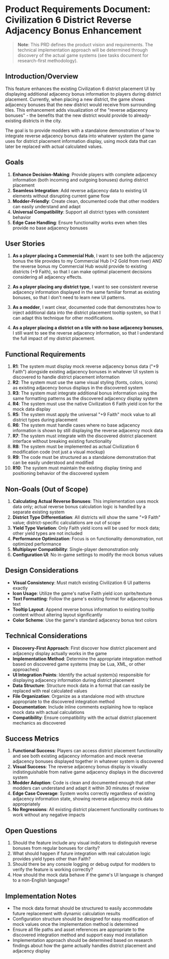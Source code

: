 # Product Requirements Document: Civilization 6 District Reverse Adjacency Bonus Enhancement

> **Note**: This PRD defines the product vision and requirements. The technical implementation approach will be determined through discovery of the actual game systems (see tasks document for research-first methodology).

## Introduction/Overview

This feature enhances the existing Civilization 6 district placement UI by displaying additional adjacency bonus information to players during district placement. Currently, when placing a new district, the game shows adjacency bonuses that the new district would receive from surrounding tiles. This enhancement adds visualization of the "reverse adjacency bonuses" - the benefits that the new district would provide to already-existing districts in the city.

The goal is to provide modders with a standalone demonstration of how to integrate reverse adjacency bonus data into whatever system the game uses for district placement information display, using mock data that can later be replaced with actual calculated values.

## Goals

1. **Enhance Decision-Making**: Provide players with complete adjacency information (both incoming and outgoing bonuses) during district placement
2. **Seamless Integration**: Add reverse adjacency data to existing UI elements without disrupting current game flow
3. **Modder-Friendly**: Create clean, documented code that other modders can easily understand and adapt
4. **Universal Compatibility**: Support all district types with consistent behavior
5. **Edge Case Handling**: Ensure functionality works even when tiles provide no base adjacency bonuses

## User Stories

1. **As a player placing a Commercial Hub**, I want to see both the adjacency bonus the tile provides to my Commercial Hub (+2 Gold from river) AND the reverse bonus my Commercial Hub would provide to existing districts (+9 Faith), so that I can make optimal placement decisions considering all adjacency effects.

2. **As a player placing any district type**, I want to see consistent reverse adjacency information displayed in the same familiar format as existing bonuses, so that I don't need to learn new UI patterns.

3. **As a modder**, I want clear, documented code that demonstrates how to inject additional data into the district placement tooltip system, so that I can adapt this technique for other modifications.

4. **As a player placing a district on a tile with no base adjacency bonuses**, I still want to see the reverse adjacency information, so that I understand the full impact of my district placement.

## Functional Requirements

1. **R1**: The system must display mock reverse adjacency bonus data ("+9 Faith") alongside existing adjacency bonuses in whatever UI system is discovered to handle district placement information
2. **R2**: The system must use the same visual styling (fonts, colors, icons) as existing adjacency bonus displays in the discovered system
3. **R3**: The system must integrate additional bonus information using the same formatting patterns as the discovered adjacency display system
4. **R4**: The system must use the native Civilization 6 Faith yield icon for the mock data display
5. **R5**: The system must apply the universal "+9 Faith" mock value to all district types during placement
6. **R6**: The system must handle cases where no base adjacency information is shown by still displaying the reverse adjacency mock data
7. **R7**: The system must integrate with the discovered district placement interface without breaking existing functionality
8. **R8**: The system must be implemented as actual Civilization 6 modification code (not just a visual mockup)
9. **R9**: The code must be structured as a standalone demonstration that can be easily understood and modified
10. **R10**: The system must maintain the existing display timing and positioning behavior of the discovered system

## Non-Goals (Out of Scope)

1. **Calculating Actual Reverse Bonuses**: This implementation uses mock data only; actual reverse bonus calculation logic is handled by a separate existing system
2. **District Type Differentiation**: All districts will show the same "+9 Faith" value; district-specific calculations are out of scope
3. **Yield Type Variation**: Only Faith yield icons will be used for mock data; other yield types are not included
4. **Performance Optimization**: Focus is on functionality demonstration, not optimized performance
5. **Multiplayer Compatibility**: Single-player demonstration only
6. **Configuration UI**: No in-game settings to modify the mock bonus values

## Design Considerations

- **Visual Consistency**: Must match existing Civilization 6 UI patterns exactly
- **Icon Usage**: Utilize the game's native Faith yield icon sprite/texture
- **Text Formatting**: Follow the game's existing format for adjacency bonus text
- **Tooltip Layout**: Append reverse bonus information to existing tooltip content without altering layout significantly
- **Color Scheme**: Use the game's standard adjacency bonus text colors

## Technical Considerations

- **Discovery-First Approach**: First discover how district placement and adjacency display actually works in the game
- **Implementation Method**: Determine the appropriate integration method based on discovered game systems (may be Lua, XML, or other approaches)
- **UI Integration Points**: Identify the actual system(s) responsible for displaying adjacency information during district placement
- **Data Structure**: Structure mock data in a format that can easily be replaced with real calculated values
- **File Organization**: Organize as a standalone mod with structure appropriate to the discovered integration method
- **Documentation**: Include inline comments explaining how to replace mock data with actual calculations
- **Compatibility**: Ensure compatibility with the actual district placement mechanics as discovered

## Success Metrics

1. **Functional Success**: Players can access district placement functionality and see both existing adjacency information and mock reverse adjacency bonuses displayed together in whatever system is discovered
2. **Visual Success**: The reverse adjacency bonus display is visually indistinguishable from native game adjacency displays in the discovered system
3. **Modder Adoption**: Code is clean and documented enough that other modders can understand and adapt it within 30 minutes of review
4. **Edge Case Coverage**: System works correctly regardless of existing adjacency information state, showing reverse adjacency mock data appropriately
5. **No Regressions**: All existing district placement functionality continues to work without any negative impacts

## Open Questions

1. Should the feature include any visual indicators to distinguish reverse bonuses from regular bonuses for clarity?
2. What should happen if future integration with real calculation logic provides yield types other than Faith?
3. Should there be any console logging or debug output for modders to verify the feature is working correctly?
4. How should the mock data behave if the game's UI language is changed to a non-English language?

## Implementation Notes

- The mock data format should be structured to easily accommodate future replacement with dynamic calculation results
- Configuration structure should be designed for easy modification of mock values once the implementation method is determined
- Ensure all file paths and asset references are appropriate to the discovered integration method and support easy mod installation
- Implementation approach should be determined based on research findings about how the game actually handles district placement and adjacency display 